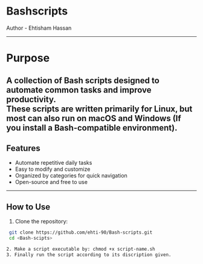 # Bashscripts
Author - Ehtisham Hassan

---

# Purpose
A collection of Bash scripts designed to automate common tasks and improve productivity.  
These scripts are written primarily for **Linux**, but most can also run on **macOS** and **Windows** (If you install a Bash-compatible environment).
---

##  Features
- Automate repetitive daily tasks
- Easy to modify and customize
- Organized by categories for quick navigation
- Open-source and free to use
 ---

##  How to Use
1. Clone the repository:
  ```bash
   git clone https://github.com/ehti-90/Bash-scripts.git
   cd <Bash-scipts>

2. Make a script executable by: chmod +x script-name.sh
3. Finally run the script according to its discription given. 


  





